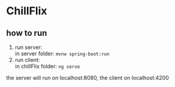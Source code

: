 # ChillFlix

## how to run

1. run server:  
    in server folder: `mvnw spring-boot:run`
2. run client:  
    in chillFlix folder: `ng serve`

the server will run on localhost:8080, the client on localhost:4200
